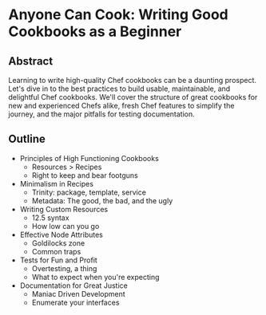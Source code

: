 # Anyone Can Cook: Writing Good Cookbooks as a Beginner

## Abstract

Learning to write high-quality Chef cookbooks can be a daunting prospect. Let's
dive in to the best practices to build usable, maintainable, and delightful Chef
cookbooks. We'll cover the structure of great cookbooks for new and experienced
Chefs alike, fresh Chef features to simplify the journey, and the major
pitfalls for testing documentation.

## Outline

* Principles of High Functioning Cookbooks
  * Resources > Recipes
  * Right to keep and bear footguns
* Minimalism in Recipes
  * Trinity: package, template, service
  * Metadata: The good, the bad, and the ugly
* Writing Custom Resources
  * 12.5 syntax
  * How low can you go
* Effective Node Attributes
  * Goldilocks zone
  * Common traps
* Tests for Fun and Profit
  * Overtesting, a thing
  * What to expect when you're expecting
* Documentation for Great Justice
  * Maniac Driven Development
  * Enumerate your interfaces
